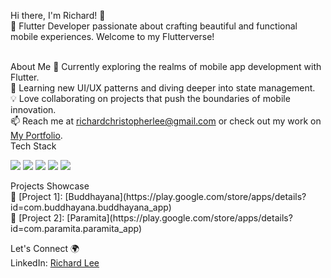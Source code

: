 Hi there, I'm Richard! 👋 <br>
🚀 Flutter Developer passionate about crafting beautiful and functional mobile experiences. Welcome to my Flutterverse!<br><br>

About Me
🔭 Currently exploring the realms of mobile app development with Flutter.<br>
🌱 Learning new UI/UX patterns and diving deeper into state management.<br>
💡 Love collaborating on projects that push the boundaries of mobile innovation.<br>
📫 Reach me at richardchristopherlee@gmail.com or check out my work on [My Portfolio](https://richardmclee.my.id/).<br>
Tech Stack
<p align="left">
  <img src="https://img.shields.io/badge/Code-Dart-blue" />
  <img src="https://img.shields.io/badge/Tools-Flutter-blueviolet" />
  <img src="https://img.shields.io/badge/Tools-Firebase-yellow" />
  <img src="https://img.shields.io/badge/Tools-AndroidStudio-green" />
  <img src="https://img.shields.io/badge/Tools-Xcode-blue" />
</p>
Projects Showcase <br>
🚀 [Project 1]: [Buddhayana](https://play.google.com/store/apps/details?id=com.buddhayana.buddhayana_app) <br>
🌟 [Project 2]: [Paramita](https://play.google.com/store/apps/details?id=com.paramita.paramita_app)

Let's Connect 🌍 <br>
LinkedIn: [Richard Lee](https://www.linkedin.com/in/richard-christopher-lee/)
